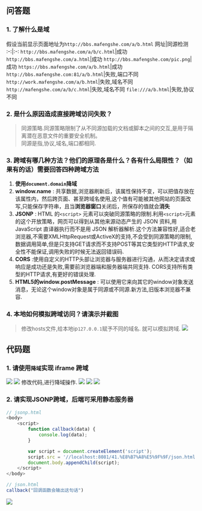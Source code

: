 ## 问答题  
### 1. 了解什么是域
假设当前显示页面地址为`http://bbs.mafengshe.com/a/b.html`
网址|同源检测
:-:|:-:
`http://bbs.mafengshe.com/a/b/c.html`|成功
`http://bbs.mafengshe.com/a.html`|成功
`http://bbs.mafengshe.com/pic.png`|成功
`https://bbs.mafengshe.com/a/b.html`|成功
`http://bbs.mafengshe.com:81/a/b.html`|失败,端口不同
`http://work.mafengshe.com/a/b.html`|失败,域名不同
`http://mafengshe.com/a/b/c.html`|失败,域名不同
`file:///a/b.html`|失败,协议不同

### 2. 是什么原因造成直接跨域访问失败？
>同源策略.同源策略限制了从不同源加载的文档或脚本之间的交互,是用于隔离潜在恶意文件的重要安全机制。  
同源是指,协议,域名,端口都相同.

### 3. 跨域有哪几种方法？他们的原理各是什么？各有什么局限性？（如果有的话）需要回答四种跨域方法
1. **使用`document.domain`降域**  
2. **window.name** : 共享数据,浏览器刷新后，该属性保持不变，可以把值存放在该属性内，然后跨页面、甚至跨域名使用,这个值有可能被其他网站的页面改写,只能保存字符串，且当**浏览器窗口**关闭后，所保存的值就会**消失** 
3.  **JSONP** : HTML 的`<script>` 元素可以突破同源策略的限制.利用`<script>`元素的这个开放策略，网页可以得到从其他来源动态产生的 JSON 资料,用 JavaScript 直译器执行而不是用 JSON 解析器解析.这个方法兼容性好,适合老浏览器,不需要XMLHttpRequest或ActiveX的支持,不会受到同源策略的限制,数据调用简单,但是只支持GET请求而不支持POST等其它类型的HTTP请求,安全性不能保证,调用失败的时候无法返回错误码.  
4. **CORS** :使用自定义的HTTP头部让浏览器与服务器进行沟通，从而决定请求或响应是成功还是失败,需要前浏览器端和服务器端共同支持. CORS支持所有类型的HTTP请求,有更好的错误处理.
5. **HTML5的window.postMessage** : 可以使用它来向其它的window对象发送消息，无论这个window对象是属于同源或不同源.新方法,旧版本浏览器不兼容.

### 4. 本地如何模拟跨域访问？请演示并截图  
>修改hosts文件,给本地ip`127.0.0.1`赋予不同的域名.
就可以模拟跨域.
![](https://work.mafengshe.com/static/upload/article/pic1568055589833.jpg)

## 代码题
### 1. 请使用`降域`实现 iframe 跨域
![](https://work.mafengshe.com/static/upload/article/pic1568056345447.jpg)
![](https://work.mafengshe.com/static/upload/article/pic1568056444009.jpg)
修改代码,进行降域操作.
![](https://work.mafengshe.com/static/upload/article/pic1568057151986.jpg)
![](https://work.mafengshe.com/static/upload/article/pic1568057138270.jpg)
![](https://work.mafengshe.com/static/upload/article/pic1568057109566.jpg)

### 2. 请实现JSONP跨域，后端可采用静态服务器
```js
// jsonp.html
<body>
    <script>
        function callback(data) {
            console.log(data);
        }

        var script = document.createElement('script');
        script.src = '//localhost:8081/41.%E8%B7%A8%E5%9F%9F/json.html';
        document.body.appendChild(script);
    </script>
</body>

// json.html
callback("回调函数会输出这句话")
```
![](https://work.mafengshe.com/static/upload/article/pic1568059219089.jpg)
